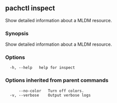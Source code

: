 ## pachctl inspect

Show detailed information about a MLDM resource.

### Synopsis

Show detailed information about a MLDM resource.

### Options

```
  -h, --help   help for inspect
```

### Options inherited from parent commands

```
      --no-color   Turn off colors.
  -v, --verbose    Output verbose logs
```

